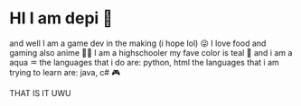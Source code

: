 # HI I am depi 💙
  and well I am a game dev in the making (i hope lol) 😜 
  I love food and gaming also anime 🍣🍜
  I am a highschooler 
  my fave color is teal 💙 and i am a aqua ♒
  the languages that i do are: python, html 
  the languages that i am trying to learn are: java, c# 🎮
  
  
  
  
  THAT IS IT UWU
  
